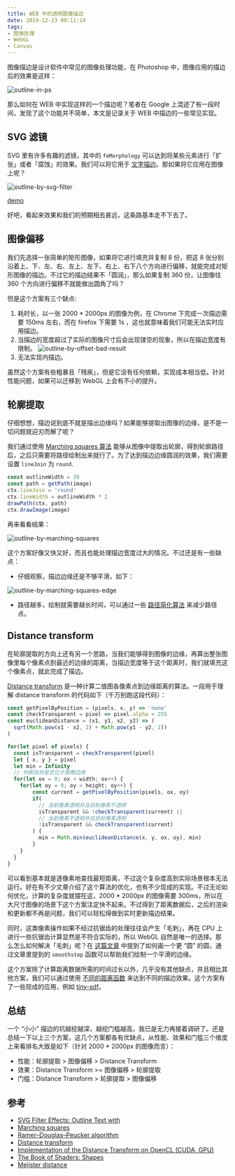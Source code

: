 ```yaml
---
title: WEB 中的透明图像描边
date: 2019-12-23 00:11:14
tags:
- 图像处理
- WebGL
- Canvas
---
```

图像描边是设计软件中常见的图像处理功能，在 Photoshop 中，图像应用的描边后的效果是这样：

![outline-in-ps](/images/outline-in-ps.png)

那么如何在 WEB 中实现这样的一个描边呢？笔者在 Google 上混迹了有一段时间，发现了这个功能并不简单，本文是记录关于 WEB 中描边的一些常见实现。

## SVG 滤镜

SVG 里有许多有趣的滤镜，其中的 `feMorphology` 可以达到将某些元素进行「扩张」或者「腐蚀」的效果。我们可以将它用于 [文字描边](https://tympanus.net/codrops/2019/01/22/svg-filter-effects-outline-text-with-femorphology/)。那如果将它应用在图像上呢？

![outline-by-svg-filter](/images/outline-by-svg-filter.png)

[demo](https://codepen.io/liajoy/pen/KKwmwom)

好吧，看起来效果和我们的预期相去甚远，这条路基本走不下去了。

## 图像偏移

我们先选择一张简单的矩形图像，如果将它进行填充并复制 8 份，把这 8 张分别沿着上、下、左、右、左上、左下、右上、右下八个方向进行偏移，就能完成对矩形图像的描边。不过它的描边结果不「圆润」，那么如果复制 360 份，让图像往 360 个方向进行偏移不就能做出圆角了吗？

但是这个方案有三个缺点:

  1. 耗时长，以一张 2000 * 2000px 的图像为例，在 Chrome 下完成一次描边需要 150ms 左右，而在 firefox 下需要 1s ，这也就意味着我们可能无法实时应用描边。
  2. 当描边的宽度超过了实际的图像尺寸后会出现镂空的现象，所以在描边宽度有限制。
  ![outline-by-offset-bad-result](/images/outline-by-offset-bad-result.png)
  3. 无法实现内描边。

虽然这个方案有些粗暴且「残疾」，但是它没有任何依赖，实现成本相当低。针对性能问题，如果可以迁移到 WebGL 上会有不小的提升。

## 轮廓提取

仔细想想，描边说到底不就是描出边缘吗？如果能够提取出图像的边缘，是不是一切问题就迎刃而解了呢？

我们通过使用 [Marching squares 算法](https://en.wikipedia.org/wiki/Marching_squares) 能够从图像中提取出轮廓，得到轮廓路径后，之后只需要将路径绘制出来就行了。为了达到描边边缘圆润的效果，我们需要设置 `lineJoin` 为 `round`.

```javascript
const outlineWidth = 20
const path = getPath(image)
ctx.lineJoin = 'round'
ctx.lineWidth = outlineWidth * 2
drawPath(ctx, path)
ctx.drawImage(image)
```

再来看看结果：

![outline-by-marching-squares](/images/outline-by-marching-squares.png)

这个方案好像又快又好，而且也能处理描边宽度过大的情况。不过还是有一些缺点：

- 仔细观察，描边边缘还是不够平滑，如下：

![outline-by-marching-squares-edge](/images/outline-by-marching-squares-edge.png)

- 路径越多，绘制就需要越长时间，可以通过一些 [路径简化算法](https://en.wikipedia.org/wiki/Ramer%E2%80%93Douglas%E2%80%93Peucker_algorithm) 来减少路径点。

## Distance transform

在轮廓提取的方向上还有另一个思路，当我们能够得到图像的边缘，再算出整张图像里每个像素点到最近的边缘的距离，当描边宽度等于这个距离时，我们就填充这个像素点，就此完成了描边。

[Distance transform](https://en.wikipedia.org/wiki/Distance_transform) 是一种计算二值图各像素点到边缘距离的算法。一段用于理解 distance transform 的代码如下（千万别跑这段代码）：

``` javascript
const getPixelByPosition = (pixels, x, y) => 'none'
const checkTransparent = pixel => pixel.alpha < 255
const euclideanDistance = (x1, y1, x2, y2) => (
  sqrt(Math.pow(x1 - x2, 2) + Math.pow(y1 - y2, 2))
)

for(let pixel of pixels) {
  const isTransparent = checkTransparent(pixel)
  let { x, y } = pixel
  let min = Infinity
  // 判断目标是否位于图像边缘
  for(let ox = 0; ox < width; ox++) {
    for(let oy = 0; oy < height; oy++) {
        const current = getPixelByPosition(pixels, ox, oy)
        if(
          // 当前像素透明并且目标像素不透明
          isTransparent && !checkTransparent(current) ||
          // 当前像素不透明并且目标像素透明
          !isTransparent && checkTransparent(current)
        ) {
          min = Math.min(euclideanDistance(x, y, ox, oy), min)
        }
    }
  }
}
```

可以看到基本就是逐像素地查找最短距离，不过这个复杂度高到实际场景根本无法运行。好在有不少文章介绍了这个算法的优化，也有不少现成的实现。不过无论如何优化，计算的复杂度就摆在这，2000 * 2000px 的图像需要 300ms，所以在大尺寸图像的场景下这个方案注定快不起来。不过得到了距离数据后，之后的渲染和更新都不再是问题，我们可以轻松得做到实时更新描边结果。

同时，这类像素操作如果不经过抗锯齿的处理往往会产生「毛刺」，再在 CPU 上进行一些抗锯齿计算显然是不符合实际的，所以 WebGL 自然是唯一的选择。那么怎么如何解决「毛刺」呢？在 [这篇文章](https://thebookofshaders.com/07/) 中提到了如何画一个更 “圆” 的圆，通过文章里提到的 `smoothstep` 函数可以帮助我们绘制一个平滑的边缘。

这个方案除了计算距离数据所需的时间过长以外，几乎没有其他缺点，并且相比其他方案，我们可以通过使用 [不同的距离函数](http://parmanoir.com/distance/) 来达到不同的描边效果。这个方案有了一些现成的应用，例如 [tiny-sdf](https://mapbox.github.io/tiny-sdf/)。

## 总结

一个 “小小” 描边的坑越挖越深，越挖门槛越高，我已是无力再接着调研了。还是总结一下以上三个方案，这几个方案都各有优缺点，从性能、效果和门槛三个维度上来看排名大致是如下（针对 2000 * 2000px 的图像而言）：

- 性能：轮廓提取 > 图像偏移 > Distance Transform
- 效果：Distance Transform >= 图像偏移 > 轮廓提取
- 门槛：Distance Transform > 轮廓提取 > 图像偏移

## 参考

- [SVG Filter Effects: Outline Text with <feMorphology>](https://tympanus.net/codrops/2019/01/22/svg-filter-effects-outline-text-with-femorphology/)
- [Marching squares](https://en.wikipedia.org/wiki/Marching_squares)
- [Ramer–Douglas–Peucker algorithm](https://en.wikipedia.org/wiki/Ramer%E2%80%93Douglas%E2%80%93Peucker_algorithm)
- [Distance transform](https://en.wikipedia.org/wiki/Distance_transform)
- [Implementation of the Distance Transform on OpenCL (CUDA, GPU)](http://www.david-web.appspot.com/cnt/OpenCLDistanceTransform/)
- [The Book of Shaders: Shapes](https://thebookofshaders.com/07/)
- [Meijster distance](http://parmanoir.com/distance/)

